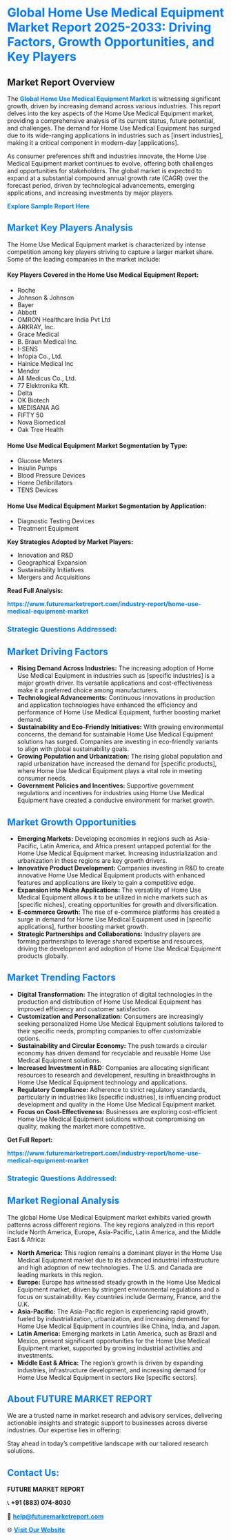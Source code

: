 <h1 style="color: #007BFF;">Global Home Use Medical Equipment Market Report 2025-2033: Driving Factors, Growth Opportunities, and Key Players</h1>

<section id="overview">
<h2>Market Report Overview</h2>
<p>The <a href="https://www.futuremarketreport.com/industry-report/home-use-medical-equipment-market" style="color: #007BFF; text-decoration: none;"><strong>Global Home Use Medical Equipment Market</strong></a> is witnessing significant growth, driven by increasing demand across various industries. This report delves into the key aspects of the Home Use Medical Equipment market, providing a comprehensive analysis of its current status, future potential, and challenges. The demand for Home Use Medical Equipment has surged due to its wide-ranging applications in industries such as [insert industries], making it a critical component in modern-day [applications].</p>
<p>As consumer preferences shift and industries innovate, the Home Use Medical Equipment market continues to evolve, offering both challenges and opportunities for stakeholders. The global market is expected to expand at a substantial compound annual growth rate (CAGR) over the forecast period, driven by technological advancements, emerging applications, and increasing investments by major players.</p>
</section>

<section id="overview">
<p><a href="https://www.futuremarketreport.com/request-sample/reportId=35263" style="color: #007BFF; text-decoration: none;"><strong>Explore Sample Report Here</strong></a></p>
</section>

<section id="key-players">
<h2 style="color: #007BFF;">Market Key Players Analysis</h2>
<p>The Home Use Medical Equipment market is characterized by intense competition among key players striving to capture a larger market share. Some of the leading companies in the market include:</p>
<h4>Key Players Covered in the Home Use Medical Equipment Report:</h4>
<ul><li>Roche</li><li>Johnson &amp; Johnson</li><li>Bayer</li><li>Abbott</li><li>OMRON Healthcare India Pvt Ltd</li><li>ARKRAY, Inc.</li><li>Grace Medical</li><li>B. Braun Medical Inc.</li><li>I-SENS</li><li>Infopia Co., Ltd.</li><li>Hainice Medical Inc</li><li>Mendor</li><li>All Medicus Co., Ltd.</li><li>77 Elektronika Kft.</li><li>Delta</li><li>OK Biotech</li><li>MEDISANA AG</li><li>FIFTY 50</li><li>Nova Biomedical</li><li>Oak Tree Health</li></ul>
<h4>Home Use Medical Equipment Market Segmentation by Type:</h4>
<ul><li>Glucose Meters</li><li>Insulin Pumps</li><li>Blood Pressure Devices</li><li>Home Defibrillators</li><li>TENS Devices</li></ul>

<h4>Home Use Medical Equipment Market Segmentation by Application:</h4>
<ul><li>Diagnostic Testing Devices</li><li>Treatment Equipment</li></ul>
<p><strong>Key Strategies Adopted by Market Players:</strong></p>
<ul>
<li>Innovation and R&D</li>
<li>Geographical Expansion</li>
<li>Sustainability Initiatives</li>
<li>Mergers and Acquisitions</li>
</ul>
</section>

<section>
<p><strong>Read Full Analysis: </strong></p><a href="https://www.futuremarketreport.com/industry-report/home-use-medical-equipment-market" style="color: #007BFF; text-decoration: none;"><strong>https://www.futuremarketreport.com/industry-report/home-use-medical-equipment-market</strong></a>
<h3 style="color: #007BFF;">Strategic Questions Addressed:</h3>
</section>

<section id="driving-factors">
<h2 style="color: #007BFF;">Market Driving Factors</h2>
<ul>
<li><strong>Rising Demand Across Industries:</strong> The increasing adoption of Home Use Medical Equipment in industries such as [specific industries] is a major growth driver. Its versatile applications and cost-effectiveness make it a preferred choice among manufacturers.</li>
<li><strong>Technological Advancements:</strong> Continuous innovations in production and application technologies have enhanced the efficiency and performance of Home Use Medical Equipment, further boosting market demand.</li>
<li><strong>Sustainability and Eco-Friendly Initiatives:</strong> With growing environmental concerns, the demand for sustainable Home Use Medical Equipment solutions has surged. Companies are investing in eco-friendly variants to align with global sustainability goals.</li>
<li><strong>Growing Population and Urbanization:</strong> The rising global population and rapid urbanization have increased the demand for [specific products], where Home Use Medical Equipment plays a vital role in meeting consumer needs.</li>
<li><strong>Government Policies and Incentives:</strong> Supportive government regulations and incentives for industries using Home Use Medical Equipment have created a conducive environment for market growth.</li>
</ul>
</section>

<section id="growth-opportunities">
<h2 style="color: #007BFF;">Market Growth Opportunities</h2>
<ul>
<li><strong>Emerging Markets:</strong> Developing economies in regions such as Asia-Pacific, Latin America, and Africa present untapped potential for the Home Use Medical Equipment market. Increasing industrialization and urbanization in these regions are key growth drivers.</li>
<li><strong>Innovative Product Development:</strong> Companies investing in R&D to create innovative Home Use Medical Equipment products with enhanced features and applications are likely to gain a competitive edge.</li>
<li><strong>Expansion into Niche Applications:</strong> The versatility of Home Use Medical Equipment allows it to be utilized in niche markets such as [specific niches], creating opportunities for growth and diversification.</li>
<li><strong>E-commerce Growth:</strong> The rise of e-commerce platforms has created a surge in demand for Home Use Medical Equipment used in [specific applications], further boosting market growth.</li>
<li><strong>Strategic Partnerships and Collaborations:</strong> Industry players are forming partnerships to leverage shared expertise and resources, driving the development and adoption of Home Use Medical Equipment products globally.</li>
</ul>
</section>

<section id="trending-factors">
<h2 style="color: #007BFF;">Market Trending Factors</h2>
<ul>
<li><strong>Digital Transformation:</strong> The integration of digital technologies in the production and distribution of Home Use Medical Equipment has improved efficiency and customer satisfaction.</li>
<li><strong>Customization and Personalization:</strong> Consumers are increasingly seeking personalized Home Use Medical Equipment solutions tailored to their specific needs, prompting companies to offer customizable options.</li>
<li><strong>Sustainability and Circular Economy:</strong> The push towards a circular economy has driven demand for recyclable and reusable Home Use Medical Equipment solutions.</li>
<li><strong>Increased Investment in R&D:</strong> Companies are allocating significant resources to research and development, resulting in breakthroughs in Home Use Medical Equipment technology and applications.</li>
<li><strong>Regulatory Compliance:</strong> Adherence to strict regulatory standards, particularly in industries like [specific industries], is influencing product development and quality in the Home Use Medical Equipment market.</li>
<li><strong>Focus on Cost-Effectiveness:</strong> Businesses are exploring cost-efficient Home Use Medical Equipment solutions without compromising on quality, making the market more competitive.</li>
</ul>
</section>

<section>
<p><strong>Get Full Report: </strong></p><a href="https://www.futuremarketreport.com/industry-report/home-use-medical-equipment-market" style="color: #007BFF; text-decoration: none;"><strong>https://www.futuremarketreport.com/industry-report/home-use-medical-equipment-market</strong></a>
<h3 style="color: #007BFF;">Strategic Questions Addressed:</h3>
</section>


<section id="regional-analysis">
<h2 style="color: #007BFF;">Market Regional Analysis</h2>
<p>The global Home Use Medical Equipment market exhibits varied growth patterns across different regions. The key regions analyzed in this report include North America, Europe, Asia-Pacific, Latin America, and the Middle East & Africa:</p>
<ul>
<li><strong>North America:</strong> This region remains a dominant player in the Home Use Medical Equipment market due to its advanced industrial infrastructure and high adoption of new technologies. The U.S. and Canada are leading markets in this region.</li>
<li><strong>Europe:</strong> Europe has witnessed steady growth in the Home Use Medical Equipment market, driven by stringent environmental regulations and a focus on sustainability. Key countries include Germany, France, and the U.K.</li>
<li><strong>Asia-Pacific:</strong> The Asia-Pacific region is experiencing rapid growth, fueled by industrialization, urbanization, and increasing demand for Home Use Medical Equipment in countries like China, India, and Japan.</li>
<li><strong>Latin America:</strong> Emerging markets in Latin America, such as Brazil and Mexico, present significant opportunities for the Home Use Medical Equipment market, supported by growing industrial activities and investments.</li>
<li><strong>Middle East & Africa:</strong> The region’s growth is driven by expanding industries, infrastructure development, and increasing demand for Home Use Medical Equipment in sectors like [specific sectors].</li>
</ul>
</section>

<footer>
<h2 style="color: #007BFF;">About FUTURE MARKET REPORT</h2>
<p>We are a trusted name in market research and advisory services, delivering actionable insights and strategic support to businesses across diverse industries. Our expertise lies in offering:</p>

<p>Stay ahead in today’s competitive landscape with our tailored research solutions.</p>

<h2 style="color: #007BFF;">Contact Us:</h2>
<p><strong>FUTURE MARKET REPORT</strong></p>
<p>📞 <strong>+91 (883) 074-8030</strong></p>
<p>📧 <strong><a href="mailto:help@futuremarketreport.com" style="color: #007BFF;">help@futuremarketreport.com</a></strong></p>
<p>🌐 <strong><a href="https://www.futuremarketreport.com/" style="color: #007BFF;">Visit Our Website</a></strong></p>
</footer>